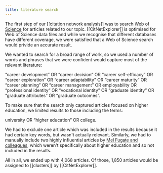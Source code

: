```yaml
---
title: literature search
---
```


The first step of our [[citation network analysis]] was to search [Web of Science](https://en.wikipedia.org/wiki/Web_of_Science) for articles related to our topic. [[CitNetExplorer]] is optimised for Web of Science data files and while we recognise that different databases have different coverage, we were satisfied that a Web of Science search would privide an accurate result. 

We wanted to search for a broad range of work, so we used a number of words and phrases that we were confident would capture most of the relevant literature: 

“career development” OR “career decision” OR “career self-efficacy” OR “career exploration” OR “career adaptability” OR “career maturity” OR “career planning” OR “career management” OR employability OR “professional identity” OR “vocational identity” OR “graduate identity” OR “graduate
attributes” OR “graduate outcomes”. 

To make sure that the search only captured articles focused on higher education, we limited results to those including the terms: 

university OR “higher education” OR college. 

We had to exclude one article which was included in the results because it had certain key words, but wasn't actually relevant. Similarly, we had to manually include two highly influential articles by [Mel Fugate and colleagues](https://scholar.google.com.au/citations?user=n22UVIcAAAAJ&hl=en), which weren't specifically about higher education and so not included in the results. 

All in all, we ended up with 4,068 articles. Of those, 1,850 articles would be assigned to [[clusters]] by [[CitNetExplorer]]. 